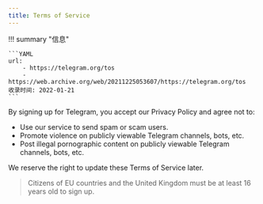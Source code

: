 ```yaml
---
title: Terms of Service
---
```


!!! summary "信息"

    ```YAML
    url:
        - https://telegram.org/tos
        - https://web.archive.org/web/20211225053607/https://telegram.org/tos
    收录时间: 2022-01-21
    ```

By signing up for Telegram, you accept our Privacy Policy and agree not to:

+ Use our service to send spam or scam users.
+ Promote violence on publicly viewable Telegram channels, bots, etc.
+ Post illegal pornographic content on publicly viewable Telegram channels, bots, etc.

We reserve the right to update these Terms of Service later.

> Citizens of EU countries and the United Kingdom must be at least 16 years old to sign up.

